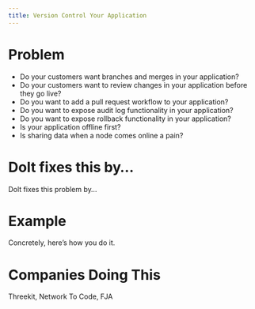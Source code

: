 ```yaml
---
title: Version Control Your Application
---
```


# Problem

* Do your customers want branches and merges in your application? 
* Do your customers want to review changes in your application before they go live? 
* Do you want to add a pull request workflow to your application?
* Do you want to expose audit log functionality in your application?
* Do you want to expose rollback functionality in your application?
* Is your application offline first? 
* Is sharing data when a node comes online a pain?

# Dolt fixes this by…

Dolt fixes this problem by…

# Example

Concretely, here’s how you do it.

# Companies Doing This

Threekit, Network To Code, FJA
